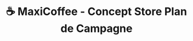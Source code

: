 ---
title: "☕️ MaxiCoffee - Concept Store Plan de Campagne"
url: /les-pennes-mirabeau/maxicoffee-concept-store-plan-de-campagne/
shop: café
---